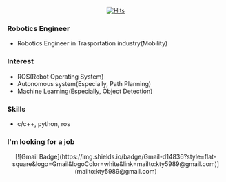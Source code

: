 <!--
**KimHyung/KimHyung** is a ✨ _special_ ✨ repository because its `README.md` (this file) appears on your GitHub profile.

Here are some ideas to get you started:

- 🔭 I’m currently working on ...
- 🌱 I’m currently learning ...
- 👯 I’m looking to collaborate on ...
- 🤔 I’m looking for help with ...
- 💬 Ask me about ...
- 📫 How to reach me: ...
- 😄 Pronouns: ...
- ⚡ Fun fact: ...
-->
<div align=center>

[![Hits](https://hits.seeyoufarm.com/api/count/incr/badge.svg?url=https%3A%2F%2Fgithub.com%2FKimhyung&count_bg=%23088AFF&title_bg=%2319EEFF&icon=probot.svg&icon_color=%230016FF&title=hits&edge_flat=false)](https://hits.seeyoufarm.com)

</div>

### Robotics Engineer
- Robotics Engineer in Trasportation industry(Mobility)

### Interest
- ROS(Robot Operating System)
- Autonomous system(Especially, Path Planning)
- Machine Learning(Especially, Object Detection)

### Skills
- c/c++, python, ros

### I'm looking for a job
<div align=center>
[![Gmail Badge](https://img.shields.io/badge/Gmail-d14836?style=flat-square&logo=Gmail&logoColor=white&link=mailto:kty5989@gmail.com)](mailto:kty5989@gmail.com)
</div>
